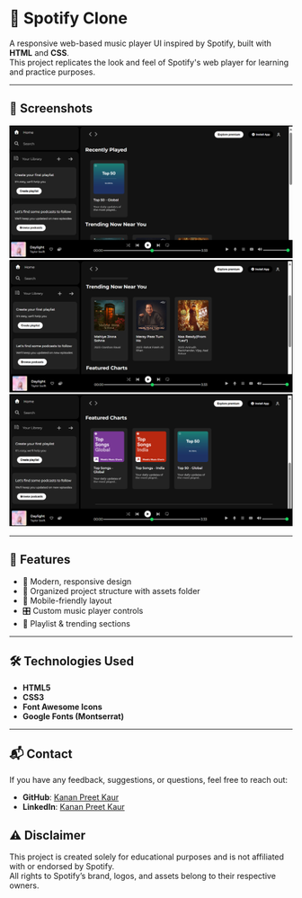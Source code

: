 # 🎵 Spotify Clone

A responsive web-based music player UI inspired by Spotify, built with **HTML** and **CSS**.  
This project replicates the look and feel of Spotify's web player for learning and practice purposes.

---

## 📸 Screenshots  

![Screenshot 1](./Screenshot1_spotify-clone.png)
![Screenshot 2](./Screenshot2_spotify-clone.png)
![Screenshot 3](./Screenshot3_spotify-clone.png)

---

## 🚀 Features
- 🎨 Modern, responsive design  
- 📂 Organized project structure with assets folder  
- 📱 Mobile-friendly layout  
- 🎛 Custom music player controls  
- 🎵 Playlist & trending sections  

---

## 🛠️ Technologies Used
- **HTML5**  
- **CSS3**  
- **Font Awesome Icons**  
- **Google Fonts (Montserrat)**  

---

## 📬 Contact
If you have any feedback, suggestions, or questions, feel free to reach out:  

- **GitHub**: [Kanan Preet Kaur](https://github.com/kanan-preet-kaur) 
- **LinkedIn**: [Kanan Preet Kaur](https://www.linkedin.com/in/kanan-preet-kaur/)

## ⚠️ Disclaimer
This project is created solely for educational purposes and is not affiliated with or endorsed by Spotify.  
All rights to Spotify’s brand, logos, and assets belong to their respective owners.

